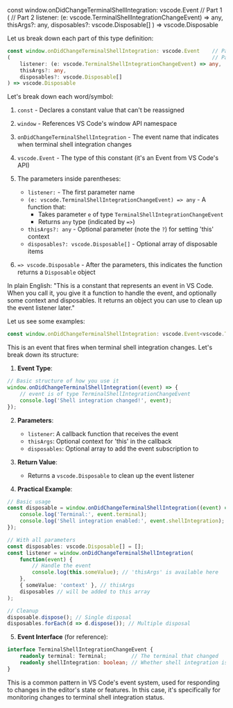 
const window.onDidChangeTerminalShellIntegration: vscode.Event    // Part 1
(                                                                 // Part 2
    listener: (e: vscode.TerminalShellIntegrationChangeEvent) => any,
    thisArgs?: any,
    disposables?: vscode.Disposable[]
) => vscode.Disposable

Let us break down each part of this type definition:

```typescript
const window.onDidChangeTerminalShellIntegration: vscode.Event    // Part 1
(                                                                 // Part 2
    listener: (e: vscode.TerminalShellIntegrationChangeEvent) => any,
    thisArgs?: any,
    disposables?: vscode.Disposable[]
) => vscode.Disposable
```

Let's break down each word/symbol:

1. `const` - Declares a constant value that can't be reassigned

2. `window` - References VS Code's window API namespace

3. `onDidChangeTerminalShellIntegration` - The event name that indicates when terminal shell integration changes

4. `vscode.Event` - The type of this constant (it's an Event from VS Code's API)

5. The parameters inside parentheses:
   - `listener:` - The first parameter name
   - `(e: vscode.TerminalShellIntegrationChangeEvent) => any` - A function that:
     - Takes parameter `e` of type `TerminalShellIntegrationChangeEvent`
     - Returns `any` type (indicated by `=>`)
   - `thisArgs?: any` - Optional parameter (note the `?`) for setting 'this' context
   - `disposables?: vscode.Disposable[]` - Optional array of disposable items

6. `=> vscode.Disposable` - After the parameters, this indicates the function returns a `Disposable` object

In plain English:
"This is a constant that represents an event in VS Code. When you call it, you give it a function to handle the event, and optionally some context and disposables. It returns an object you can use to clean up the event listener later."

Let us see some examples:

```typescript
const window.onDidChangeTerminalShellIntegration: vscode.Event<vscode.TerminalShellIntegrationChangeEvent>
```

This is an event that fires when terminal shell integration changes. Let's break down its structure:

1. **Event Type**:
```typescript
// Basic structure of how you use it
window.onDidChangeTerminalShellIntegration((event) => {
    // event is of type TerminalShellIntegrationChangeEvent
    console.log('Shell integration changed!', event);
});
```

2. **Parameters**:
   - `listener`: A callback function that receives the event
   - `thisArgs`: Optional context for 'this' in the callback
   - `disposables`: Optional array to add the event subscription to

3. **Return Value**:
   - Returns a `vscode.Disposable` to clean up the event listener

4. **Practical Example**:
```typescript
// Basic usage
const disposable = window.onDidChangeTerminalShellIntegration((event) => {
    console.log('Terminal:', event.terminal);
    console.log('Shell integration enabled:', event.shellIntegration);
});

// With all parameters
const disposables: vscode.Disposable[] = [];
const listener = window.onDidChangeTerminalShellIntegration(
    function(event) {
        // Handle the event
        console.log(this.someValue); // 'thisArgs' is available here
    },
    { someValue: 'context' }, // thisArgs
    disposables // will be added to this array
);

// Cleanup
disposable.dispose(); // Single disposal
disposables.forEach(d => d.dispose()); // Multiple disposal
```

5. **Event Interface** (for reference):
```typescript
interface TerminalShellIntegrationChangeEvent {
    readonly terminal: Terminal;        // The terminal that changed
    readonly shellIntegration: boolean; // Whether shell integration is enabled
}
```

This is a common pattern in VS Code's event system, used for responding to changes in the editor's state or features. In this case, it's specifically for monitoring changes to terminal shell integration status.
